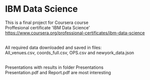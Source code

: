 # IBM Data Science

This is a final project for Coursera course <br/>
Proffesional certificate 'IBM Data Science' <br/>
https://www.coursera.org/professional-certificates/ibm-data-science <br/><br/>

All required data downloaded and saved in files: <br/>
All_venues.csv, coords_full.csv, OPS.csv and newyork_data.json <br/><br/>

Presentations with results in folder Presentations <br/>
Presentation.pdf and Report.pdf are most interesting
